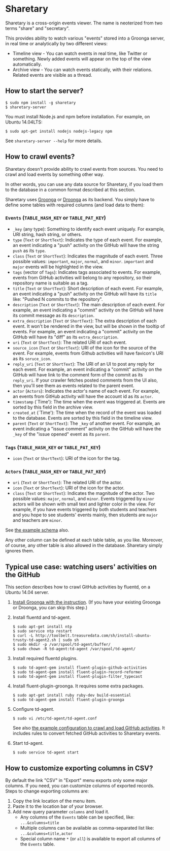 # Sharetary

Sharetary is a cross-origin events viewer.
The name is neoterized from two terms "share" and "secretary".

This provides ability to watch various "events" stored into a Groonga server, in real time or analytically by two different views:

 * Timeline view - You can watch events in real time, like Twitter or something. Newly added events will appear on the top of the view automatically.
 * Archive view - You can watch events statically, with their relations. Related events are visible as a thread.


## How to start the server?

    $ sudo npm install -g sharetary
    $ sharetary-server

You must install Node.js and npm before installation.
For example, on Ubuntu 14.04LTS:

    $ sudo apt-get install nodejs nodejs-legacy npm

See `sharetary-server --help` for more details.


## How to crawl events?

Sharetary doesn't provide ability to crawl events from sources.
You need to crawl and load events by something other way.

In other words, you can use any data source for Sharetary, if you load them to the database in a common format described at this section.

Sharetary uses [Groonga](http://groonga.org) or [Droonga](http://droonga.org/) as its backend.
You simply have to define some tables with required columns (and load data to them):


### `Events` (`TABLE_HASH_KEY` or `TABLE_PAT_KEY`)

 * `_key` (any type):
   Something to identify each event uniquely.
   For example, URI string, hash string, or others.
 * `type` (`Text` or `ShortText`):
   Indicates the type of each event.
   For example, an event indicating a "push" activity on the GitHub will have the string `push` as its `type`.
 * `class` (`Text` or `ShortText`):
   Indicates the magnitude of each event.
   Three possible values: `important`, `major`, `normal`, and `minor`.
   `important` and `major` events will be highlighted in the view.
 * `tags` (vector of `Tags`):
   Indicates tags associated to events.
   For example, events from GitHub activities will belong to any repository, so their repository name is suitable as a tag.
 * `title` (`Text` or `ShortText`):
   Short description of each event.
   For example, an event indicating a "push" activity on the GitHub will have its `title` like: "Pushed N commits to the repository".
 * `description` (`Text` or `ShortText`):
   The main description of each event.
   For example, an event indicating a "commit" activity on the GitHub will have its commit message as its `description`.
 * `extra_description` (`Text` or `ShortText`):
   The extra description of each event.
   It won't be rendered in the view, but will be shown in the tooltip of events.
   For example, an event indicating a "commit" activity on the GitHub will have its "diff" as its `extra_description`.
 * `uri` (`Text` or `ShortText`):
   The related URI of each event.
 * `source_icon` (`Text` or `ShortText`):
   URI of the icon for the source of the event.
   For example, events from Github activities will have favicon's URI as its `soruce_icon`.
 * `reply_uri` (`Text` or `ShortText`):
   The URI of an UI to post any reply for each event.
   For example, an event indicating a "commit" activity on the GitHub will have link to the comment form of the commit as its `reply_uri`.
   If your crawler fetches posted comments from the UI also, then you'll see them as events related to the parent event.
 * `actor` (`Actors`):
   Indicates the actor's name of each event.
   For example, an events from GitHub activity will have the account id as its `actor`.
 * `timestamp` (`Time'):
   The time when the event was triggered at.
   Events are sorted by this field in the archive view.
 * `created_at` (`Time'):
   The time when the record of the event was loaded to the database.
   Events are sorted by this field in the timeline view.
 * `parent` (`Text` or `ShortText`):
   The `_key` of another event.
   For example, an event indicating a "issue comment" activity on the GitHub will have the `_key` of the "issue opened" event as its `parent`.

### `Tags` (`TABLE_HASH_KEY` or `TABLE_PAT_KEY`)

 * `icon` (`Text` or `ShortText`):
   URI of the icon for the tag.

### `Actors` (`TABLE_HASH_KEY` or `TABLE_PAT_KEY`)

 * `uri` (`Text` or `ShortText`):
   The related URI of the actor.
 * `icon` (`Text` or `ShortText`):
   URI of the icon for the actor.
 * `class` (`Text` or `ShortText`):
   Indicates the magnitude of the actor.
   Two possible values: `major`, `normal`, and `minor`.
   Events triggered by `minor` actors will be shown with small text and lighter color in the view.
   For example, if you have events triggered by both students and teachers and you hope to see students' events mainly, then students are `major` and teachers are `minor`.


See [the example schema](sample/schema.grn) also.

Any other column can be defined at each table table, as you like.
Moreover, of course, any other table is also allowed in the database.
Sharetary simply ignores them.


## Typical use case: watching users' activities on the GitHub

This section describes how to crawl GitHub activities by fluentd, on a Ubuntu 14.04 server.

 1. [Install Groonga with the instruction](http://groonga.org/docs/install/ubuntu.html).
    (If you have your existing Groonga or Droonga, you can skip this step.)
 2. Install fluentd and td-agent.
    
    ~~~
    $ sudo apt-get install ntp
    $ sudo service ntp restart
    $ curl -L http://toolbelt.treasuredata.com/sh/install-ubuntu-trusty-td-agent2.sh | sudo sh
    $ sudo mkdir -p /var/spool/td-agent/buffer/
    $ sudo chown -R td-agent:td-agent /var/spool/td-agent/
    ~~~
 3. Install required fluentd plugins.
    
    ~~~
    $ sudo td-agent-gem install fluent-plugin-github-activities
    $ sudo td-agent-gem install fluent-plugin-record-reformer
    $ sudo td-agent-gem install fluent-plugin-filter_typecast
    ~~~
 4. Install fluent-plugin-groonga. It requires some extra packages.
    
    ~~~
    $ sudo apt-get install ruby ruby-dev build-essential
    $ sudo td-agent-gem install fluent-plugin-groonga
    ~~~
 5. Configure td-agent.
    
    ~~~
    $ sudo vi /etc/td-agent/td-agent.conf
    ~~~
    
    See also [the example configuration to crawl and load GitHub activities](sample/fluent-plugin-github-activities.conf).
    It includes rules to convert fetched GitHub activities to Sharetary events.
 6. Start td-agent.
    
    ~~~
    $ sudo service td-agent start
    ~~~

## How to customize exporting columns in CSV?

By default the link "CSV" in "Export" menu exports only some major columns.
If you need, you can customize columns of exported records.
Steps to change exporting columns are:

 1. Copy the link location of the menu item.
 2. Paste it to the location bar of your browser.
 3. Add new query parameter `columns` and load it.
    * Any columns of the `Events` table can be specified, like: `...&columns=title`
    * Multiple columns can be available as comma-separated list like: `...&columns=title,actor`
    * Special column name `*` (or `all`) is available to export all columns of the `Events` table.
